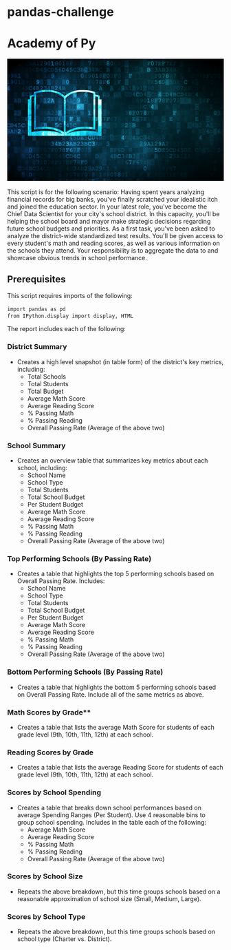# pandas-challenge

# Academy of Py

![Education](Images/education.png)

This script is for the following scenario: Having spent years analyzing financial records for big banks, you've finally scratched your idealistic itch and joined the education sector. In your latest role, you've become the Chief Data Scientist for your city's school district. In this capacity, you'll be helping the  school board and mayor make strategic decisions regarding future school budgets and priorities. As a first task, you've been asked to analyze the district-wide standardized test results. You'll be given access to every student's math and reading scores, as well as various information on the schools they attend. Your responsibility is to aggregate the data to and showcase obvious trends in school performance.

## Prerequisites
This script requires imports of the following:
```code
import pandas as pd
from IPython.display import display, HTML
```

The report includes each of the following:

### District Summary

* Creates a high level snapshot (in table form) of the district's key metrics, including:
  * Total Schools
  * Total Students
  * Total Budget
  * Average Math Score
  * Average Reading Score
  * % Passing Math
  * % Passing Reading
  * Overall Passing Rate (Average of the above two)

### School Summary

* Creates an overview table that summarizes key metrics about each school, including:
  * School Name
  * School Type
  * Total Students
  * Total School Budget
  * Per Student Budget
  * Average Math Score
  * Average Reading Score
  * % Passing Math
  * % Passing Reading
  * Overall Passing Rate (Average of the above two)

### Top Performing Schools (By Passing Rate)

* Creates a table that highlights the top 5 performing schools based on Overall Passing Rate. Includes:
  * School Name
  * School Type
  * Total Students
  * Total School Budget
  * Per Student Budget
  * Average Math Score
  * Average Reading Score
  * % Passing Math
  * % Passing Reading
  * Overall Passing Rate (Average of the above two)

### Bottom Performing Schools (By Passing Rate)

* Creates a table that highlights the bottom 5 performing schools based on Overall Passing Rate. Include all of the same metrics as above.

### Math Scores by Grade\*\*

* Creates a table that lists the average Math Score for students of each grade level (9th, 10th, 11th, 12th) at each school.

### Reading Scores by Grade

* Creates a table that lists the average Reading Score for students of each grade level (9th, 10th, 11th, 12th) at each school.

### Scores by School Spending

* Creates a table that breaks down school performances based on average Spending Ranges (Per Student). Use 4 reasonable bins to group school spending. Includes in the table each of the following:
  * Average Math Score
  * Average Reading Score
  * % Passing Math
  * % Passing Reading
  * Overall Passing Rate (Average of the above two)

### Scores by School Size

* Repeats the above breakdown, but this time groups schools based on a reasonable approximation of school size (Small, Medium, Large).

### Scores by School Type

* Repeats the above breakdown, but this time groups schools based on school type (Charter vs. District).
